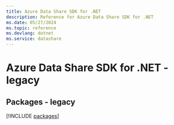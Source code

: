 ```yaml
---
title: Azure Data Share SDK for .NET
description: Reference for Azure Data Share SDK for .NET
ms.date: 05/27/2024
ms.topic: reference
ms.devlang: dotnet
ms.service: datashare
---
```

# Azure Data Share SDK for .NET - legacy
## Packages - legacy
[!INCLUDE [packages](data-share-index.md)]